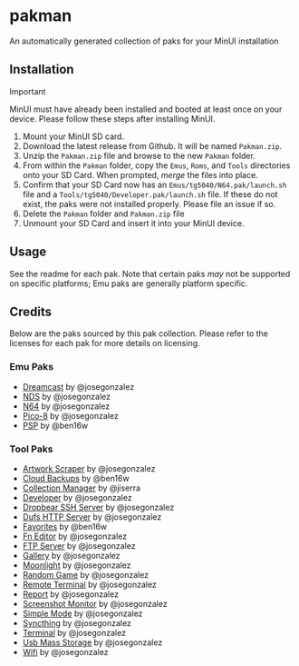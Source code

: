 # pakman

An automatically generated collection of paks for your MinUI installation

## Installation

> [!IMPORTANT]
> MinUI must have already been installed and booted at least once on your device. Please follow these steps after installing MinUI.

1. Mount your MinUI SD card.
2. Download the latest release from Github. It will be named `Pakman.zip`.
3. Unzip the `Pakman.zip` file and browse to the new `Pakman` folder.
4. From within the `Pakman` folder, copy the `Emus`, `Roms`, and `Tools` directories onto your SD Card. When prompted, _merge_ the files into place.
5. Confirm that your SD Card now has an `Emus/tg5040/N64.pak/launch.sh` file and a `Tools/tg5040/Developer.pak/launch.sh` file. If these do not exist, the paks were not installed properly. Please file an issue if so.
6. Delete the `Pakman` folder and `Pakman.zip` file
7. Unmount your SD Card and insert it into your MinUI device.

## Usage

See the readme for each pak. Note that certain paks _may_ not be supported on specific platforms; Emu paks are generally platform specific.

## Credits

Below are the paks sourced by this pak collection. Please refer to the licenses for each pak for more details on licensing.

### Emu Paks

<!-- begin emu paks -->

- [Dreamcast](https://github.com/josegonzalez/minui-dreamcast-pak) by @josegonzalez
- [NDS](https://github.com/josegonzalez/minui-nintendo-ds-pak) by @josegonzalez
- [N64](https://github.com/josegonzalez/minui-n64-pak) by @josegonzalez
- [Pico-8](https://github.com/josegonzalez/minui-pico-8-pak) by @josegonzalez
- [PSP](https://github.com/ben16w/minui-psp) by @ben16w

<!-- end emu paks -->

### Tool Paks

<!-- begin tool paks -->

- [Artwork Scraper](https://github.com/josegonzalez/minui-artwork-scraper-pak) by @josegonzalez
- [Cloud Backups](https://github.com/ben16w/minui-cloud-backups) by @ben16w
- [Collection Manager](https://github.com/jiserra/Collection-Manager.pak) by @jiserra
- [Developer](https://github.com/josegonzalez/minui-developer-pak) by @josegonzalez
- [Dropbear SSH Server](https://github.com/josegonzalez/minui-dropbear-server-pak) by @josegonzalez
- [Dufs HTTP Server](https://github.com/josegonzalez/minui-dufs-server-pak) by @josegonzalez
- [Favorites](https://github.com/ben16w/minui-favorites) by @ben16w
- [Fn Editor](https://github.com/josegonzalez/trimui-brick-fn-editor-pak) by @josegonzalez
- [FTP Server](https://github.com/josegonzalez/minui-ftpserver-pak) by @josegonzalez
- [Gallery](https://github.com/josegonzalez/minui-gallery-pak) by @josegonzalez
- [Moonlight](https://github.com/josegonzalez/trimui-brick-moonlight-pak) by @josegonzalez
- [Random Game](https://github.com/josegonzalez/minui-random-game-pak) by @josegonzalez
- [Remote Terminal](https://github.com/josegonzalez/minui-remote-terminal-pak) by @josegonzalez
- [Report](https://github.com/josegonzalez/minui-report-pak) by @josegonzalez
- [Screenshot Monitor](https://github.com/josegonzalez/minui-screenshot-monitor-pak) by @josegonzalez
- [Simple Mode](https://github.com/josegonzalez/minui-simple-mode-pak) by @josegonzalez
- [Syncthing](https://github.com/josegonzalez/minui-syncthing-pak) by @josegonzalez
- [Terminal](https://github.com/josegonzalez/minui-terminal-pak) by @josegonzalez
- [Usb Mass Storage](https://github.com/josegonzalez/trimui-brick-usb-mass-storage-pak) by @josegonzalez
- [Wifi](https://github.com/josegonzalez/minui-wifi-pak) by @josegonzalez

<!-- end tool paks -->
